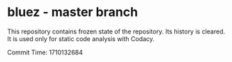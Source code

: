 # bluez - master branch

This repository contains frozen state of the repository.
Its history is cleared. It is used only for static code
analysis with Codacy.

Commit Time: 1710132684